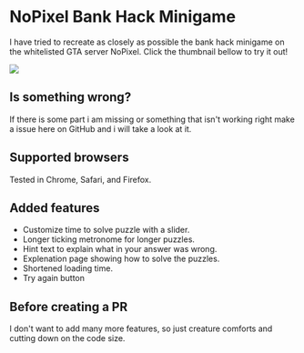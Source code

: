 # NoPixel Bank Hack Minigame
I have tried to recreate as closely as possible the bank hack minigame on the whitelisted GTA server NoPixel. Click the thumbnail bellow to try it out!


[![](thumbnail.jpg)](https://kashgn.github.io/asylumhackermasn/)

## Is something wrong?
If there is some part i am missing or something that isn't working right make a issue here on GitHub and i will take a look at it.

## Supported browsers
Tested in Chrome, Safari, and Firefox.

## Added features
- Customize time to solve puzzle with a slider.
- Longer ticking metronome for longer puzzles.
- Hint text to explain what in your answer was wrong.
- Explenation page showing how to solve the puzzles.
- Shortened loading time.
- Try again button

## Before creating a PR
I don't want to add many more features, so just creature comforts and cutting down on the code size.
